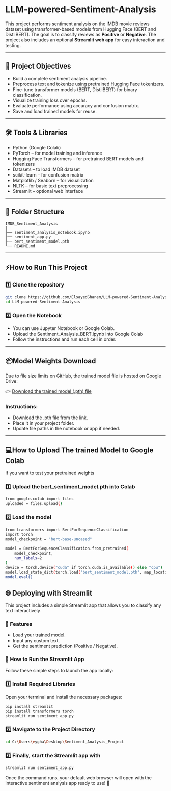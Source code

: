# LLM-powered-Sentiment-Analysis

This project performs sentiment analysis on the IMDB movie reviews dataset using transformer-based models from Hugging Face (BERT and DistilBERT). The goal is to classify reviews as **Positive** or **Negative**. The project also includes an optional **Streamlit web app** for easy interaction and testing.

---
## 🎯 Project Objectives
- Build a complete sentiment analysis pipeline.
- Preprocess text and tokenize using pretrained Hugging Face tokenizers.
- Fine-tune transformer models (BERT, DistilBERT) for binary classification.
- Visualize training loss over epochs.
- Evaluate performance using accuracy and confusion matrix.
- Save and load trained models for reuse.
---
## 🛠️  Tools & Libraries
- Python (Google Colab)
- PyTorch – for model training and inference
- Hugging Face Transformers – for pretrained BERT models and tokenizers
- Datasets – to load IMDB dataset
- scikit-learn – for confusion matrix
- Matplotlib / Seaborn – for visualization
- NLTK – for basic text preprocessing
- Streamlit – optional web interface
---

 ## 📂 Folder Structure 

 ```
 IMDB_Sentiment_Analysis
│
├── sentiment_analysis_notebook.ipynb
├── sentiment_app.py
├── bert_sentiment_model.pth
└── README.md
 ```       
---
## ⚡How to Run This Project
### 1️⃣ Clone the repository
```bash
git clone https://github.com/ElsayedGhanem/LLM-powered-Sentiment-Analysis.git
cd LLM-powered-Sentiment-Analysis
```
### 2️⃣ Open the Notebook
- You can use Jupyter Notebook or Google Colab.
- Upload the Sentiment_Analysis_BERT.ipynb into Google Colab
- Follow the instructions and run each cell in order.
---

## 📦Model Weights Download

Due to file size limits on GitHub, the trained model file is hosted on Google Drive:

👉 [Download the trained model (.pth) file](https://drive.google.com/file/d/1Jyn2gS5622krssoMnYVaixpOH0Gnsl-V/view?usp=drive_link)
### Instructions:
- Download the .pth file from the link.
- Place it in your project folder.
- Update file paths in the notebook or app if needed.

---
## 💻How to Upload The trained Model to Google Colab

If you want to test your pretrained weights

### 1️⃣ Upload the bert_sentiment_model.pth into Colab
```bash
from google.colab import files
uploaded = files.upload()
```
### 2️⃣ Load the model
```bash
from transformers import BertForSequenceClassification
import torch
model_checkpoint = "bert-base-uncased"

model = BertForSequenceClassification.from_pretrained(
    model_checkpoint,
    num_labels=2
)
device = torch.device("cuda" if torch.cuda.is_available() else "cpu")
model.load_state_dict(torch.load("bert_sentiment_model.pth", map_location=device))
model.eval()
```

## 🌐 Deploying with Streamlit

This project includes a simple Streamlit app that allows you to classify any text interactively

### 📌 Features
- Load your trained model.
- Input any custom text.
- Get the sentiment prediction (Positive / Negative).

### 📌 How to Run the Streamlit App 

Follow these simple steps to launch the app locally:

### 1️⃣ Install Required Libraries
Open your terminal and install the necessary packages:
```bash
pip install streamlit
pip install transformers torch
streamlit run sentiment_app.py
```
### 2️⃣ Navigate to the Project Directory
```bash
cd C:\Users\eygha\Desktop\Sentiment_Analysis_Project
```
### 3️⃣ Finally, start the Streamlit app with
```bash
streamlit run sentiment_app.py
```
Once the command runs, your default web browser will open with the interactive sentiment analysis app ready to use! 🚀

